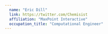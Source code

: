 ```yaml
---
  name: "Eric Dill"
  link: https://twitter.com/Chemisist
  affiliation: "MaxPoint Interactive"
  occupation_title: "Computational Engineer"
---
```

